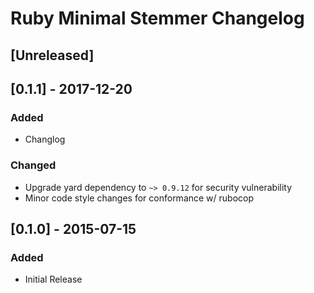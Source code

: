 # Ruby Minimal Stemmer Changelog

## [Unreleased]

## [0.1.1] - 2017-12-20

### Added
* Changlog

### Changed
* Upgrade yard dependency to `~> 0.9.12` for security vulnerability
* Minor code style changes for conformance w/ rubocop

## [0.1.0] - 2015-07-15

### Added
* Initial Release
